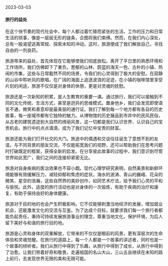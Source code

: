 2023-03-03

#### 旅行的益处
在这个快节奏的现代社会中，每个人都过着忙碌而紧张的生活。工作的压力和日常生活的琐事，像是一层层无形的链条，企图将我们束缚。然而，在我们内心深处，总有一股渴望逃离常规、探索未知的冲动。这时，旅游便成了我们解放自己，寻找自由的一剂良药。

旅游带来的益处，首先体现在它能够使我们彻底放松。离开了平日里的熟悉环境和工作场所，我们仿佛卸下了重负。葱郁的山林、蔚蓝的海天一色、古朴的小镇、热闹的市集，这些与日常截然不同的场景，令我们的心灵得到了极大的安慰。在寂静的山谷中聆听风的歌唱，在广阔的海面上追逐波浪的足迹，在小镇的咖啡馆里享受片刻的闲适，旅游不仅仅是对身体的休憩，更是对灵魂的抚慰。

旅游还是一次新知的积累，是人生教育的重要一课。通过旅行，我们可以接触到不同的文化传统、生活方式，甚至是迥异的思维模式。置身他乡，我们会发现即使语言不通，微笑和善意却是最美丽的通行证。我们了解到每一个地方都有各自的历史故事，每一座城市都有它独特的魅力。从博物馆的历史展品到市井中的民风民俗，从古老的建筑遗迹到大自然的绮丽风景，这一切都是我们认识世界、认识自己的宝贵机会。旅行中的点点滴滴，成为了我们记忆中宝贵的财富。

旅游还能为我们打开社交的大门。旅途中的偶遇和交谈往往诞生了意想不到的友谊。与不同背景的朋友交流，不仅能拓宽我们的视野，还可以帮助我们在思考问题时打破既定的框架，获得全新的启发。在分享彼此故事的过程中，我们意识到尽管世界如此宽广，我们之间的连接却紧密无比。

旅游对自身疾病的医治效果也不容小觑。现代心理学研究表明，自然美景和新鲜环境能够有效缓解压力，减轻抑郁和焦虑的症状。海水的波涛、青山的巍峨、花朵的微笑、星空的浩瀚，这些自然界的美妙创作，如同艺术疗法，给予我们心灵的平和与愉悦。此外，适度的旅行活动也是对身体的一次锻炼，有助于疾病的治疗和康复，有助于保持良好的身体健康。

旅游对于目的地的也会产生积极影响。它不仅能够刺激当地经济的发展，增加就业机会，还能激发文化的交流与互鉴。为了达成个目标，就要求我们每一个旅行者都能负起责任，秉持可持续发展旅游事业的理念，尊重当地文化，保护环境，为后人留下美好与和谐的旅行目的地。

旅游是心灵和身体的双重解放，它带来的不仅仅是眼前的风景，更有深层次的生命体验和灵魂觉醒。在旅行的道路上，每一个人都是一个故事的讲述者，同时也是一个故事的倾听者。我们从旅行中得到了乐趣，从旅行中得到了成长，从旅行中得到了治愈。让我们带着好奇和敬畏，走遍祖国的名山大山，三山五岳继续在未知的路上前行，去发现世界无限的美和无限可能。 